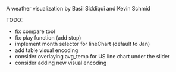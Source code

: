 A weather visualization by Basil Siddiqui and Kevin Schmid

TODO:
- fix compare tool
- fix play function (add stop)
- implement month selector for lineChart (default to Jan)
- add table visual encoding
- consider overlaying avg_temp for US line chart under the slider
- consider adding new visual encoding